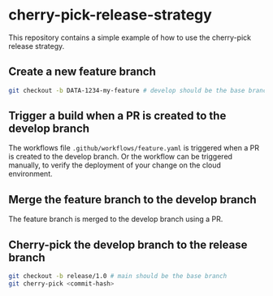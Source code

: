 # cherry-pick-release-strategy

This repository contains a simple example of how to use the cherry-pick release strategy.

## Create a new feature branch

```bash
git checkout -b DATA-1234-my-feature # develop should be the base branch
```

## Trigger a build when a PR is created to the develop branch

The workflows file `.github/workflows/feature.yaml` is triggered when a PR is created to the develop branch.
Or the workflow can be triggered manually, to verify the deployment of your change on the cloud environment.

## Merge the feature branch to the develop branch

The feature branch is merged to the develop branch using a PR.

## Cherry-pick the develop branch to the release branch

```bash
git checkout -b release/1.0 # main should be the base branch
git cherry-pick <commit-hash>
```


